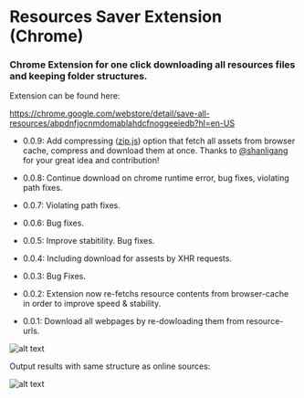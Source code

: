 # Resources Saver Extension (Chrome)

### Chrome Extension for one click downloading all resources files and keeping folder structures.

Extension can be found here:


https://chrome.google.com/webstore/detail/save-all-resources/abpdnfjocnmdomablahdcfnoggeeiedb?hl=en-US

- 0.0.9: Add compressing ([zip.js](https://gildas-lormeau.github.io/zip.js/)) option that fetch all assets from browser cache, compress and download them at once. Thanks to [@shanligang](https://github.com/shanligang) for your great idea and contribution!

- 0.0.8: Continue download on chrome runtime error, bug fixes, violating path fixes.

- 0.0.7: Violating path fixes.

- 0.0.6: Bug fixes.

- 0.0.5: Improve stabitility. Bug fixes.

- 0.0.4: Including download for assests by XHR requests.

- 0.0.3: Bug Fixes.

- 0.0.2: Extension now re-fetchs resource contents from browser-cache in order to improve speed & stability.

- 0.0.1: Download all webpages by re-dowloading them from resource-urls.

![alt text](https://github.com/up209d/ResourcesSaverExt/blob/master/screenshot.png?raw=true)

Output results with same structure as online sources:

![alt text](https://github.com/up209d/ResourcesSaverExt/blob/master/screenshot2.png?raw=true)
